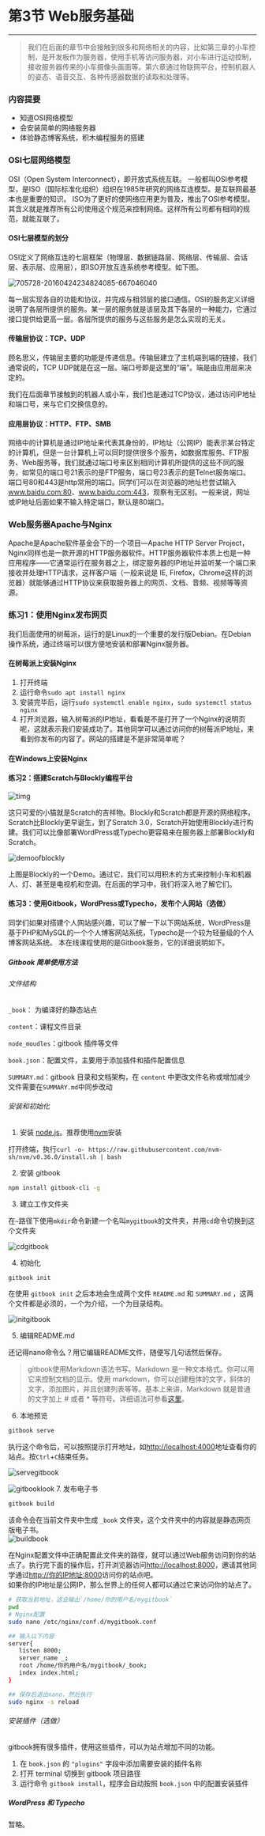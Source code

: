 # 第3节 Web服务基础

---

> 我们在后面的章节中会接触到很多和网络相关的内容，比如第三章的小车控制，是开发板作为服务器，使用手机等访问服务器，对小车进行运动控制，接收服务器传来的小车摄像头画面等。第六章通过物联网平台，控制机器人的姿态、语音交互、各种传感器数据的读取和处理等。

### 内容提要

- 知道OSI网络模型
- 会安装简单的网络服务器
- 体验静态博客系统，积木编程服务的搭建

### OSI七层网络模型

OSI（Open System Interconnect），即开放式系统互联。 一般都叫OSI参考模型，是ISO（国际标准化组织）组织在1985年研究的网络互连模型。是互联网最基本也是重要的知识。
ISO为了更好的使网络应用更为普及，推出了OSI参考模型。其含义就是推荐所有公司使用这个规范来控制网络。这样所有公司都有相同的规范，就能互联了。

#### OSI七层模型的划分

OSI定义了网络互连的七层框架（物理层、数据链路层、网络层、传输层、会话层、表示层、应用层），即ISO开放互连系统参考模型。如下图。

![705728-20160424234824085-667046040](https://md.hass.live/705728-20160424234824085-667046040.png)

每一层实现各自的功能和协议，并完成与相邻层的接口通信。OSI的服务定义详细说明了各层所提供的服务。某一层的服务就是该层及其下各层的一种能力，它通过接口提供给更高一层。各层所提供的服务与这些服务是怎么实现的无关。

#### 传输层协议：TCP、UDP

顾名思义，传输层主要的功能是传递信息。传输层建立了主机端到端的链接，我们通常说的，TCP UDP就是在这一层。端口号即是这里的“端”。端是由应用层来决定的。

我们在后面章节接触到的机器人或小车，我们也是通过TCP协议，通过访问IP地址和端口号，来与它们交换信息的。

#### 应用层协议：HTTP、FTP、SMB

网络中的计算机是通过IP地址来代表其身份的，IP地址（公网IP）能表示某台特定的计算机，但是一台计算机上可以同时提供很多个服务，如数据库服务、FTP服务、Web服务等，我们就通过端口号来区别相同计算机所提供的这些不同的服务，如常见的端口号21表示的是FTP服务，端口号23表示的是Telnet服务端口。端口号80和443是http常用的端口。同学们可以在浏览器的地址栏尝试输入<www.baidu.com:80>、<www.baidu.com:443>，观察有无区别。一般来说，网址或IP地址后面如果不输入特定端口，默认是80端口。

### Web服务器Apache与Nginx

Apache是Apache软件基金会下的一个项目—Apache HTTP Server Project，Nginx同样也是一款开源的HTTP服务器软件。HTTP服务器软件本质上也是一种应用程序——它通常运行在服务器之上，绑定服务器的IP地址并监听某一个端口来接收并处理HTTP请求，这样客户端（一般来说是 IE, Firefox，Chrome这样的浏览器）就能够通过HTTP协议来获取服务器上的网页、文档、音频、视频等等资源。

### 练习1：使用Nginx发布网页

我们后面使用的树莓派，运行的是Linux的一个重要的发行版Debian。在Debian操作系统，通过终端可以很方便地安装和部署Nginx服务器。

#### 在树莓派上安装Nginx

1. 打开终端
2. 运行命令`sudo apt install nginx`
3. 安装完毕后，运行`sudo systemctl enable nginx`，`sudo systemctl status nginx`
4. 打开浏览器，输入树莓派的IP地址，看看是不是打开了一个Nginx的说明页呢，这就表示我们安装成功了。其他同学可以通过访问你的树莓派IP地址，来看到你发布的内容了。网站的搭建是不是非常简单呢？

#### 在Windows上安装Nginx

#### 练习2：搭建Scratch与Blockly编程平台

![timg](https://md.hass.live/timg.jpg)

这只可爱的小猫就是Scratch的吉祥物。Blockly和Scratch都是开源的网络程序。Scratch比Blockly更早诞生，到了Scratch 3.0，Scratch开始使用Blockly进行构建。我们可以比像部署WordPress或Typecho更容易来在服务器上部署Blockly和Scratch。

![demoofblockly](https://md.hass.live/%E5%BE%AE%E4%BF%A1%E6%88%AA%E5%9B%BE_20190717113246.png)

上图是Blockly的一个Demo。通过它，我们可以用积木的方式来控制小车和机器人、灯、甚至是电视机和空调。在后面的学习中，我们将深入地了解它们。

#### 练习3：使用Gitbook，WordPress或Typecho，发布个人网站（选做）

同学们如果对搭建个人网站感兴趣，可以了解一下以下网站系统，WordPress是基于PHP和MySQL的一个个人博客网站系统，Typecho是一个较为轻量级的个人博客网站系统。
本在线课程使用的是Gitbook服务，它的详细说明如下。

##### Gitbook 简单使用方法

###### 文件结构

`_book`： 为编译好的静态站点

`content`：课程文件目录

`node_moudles`：gitbook 插件等文件

`book.json`：配置文件，主要用于添加插件和插件配置信息

`SUMMARY.md`：gitbook 目录和文档架构，在 `content` 中更改文件名称或增加减少文件需要在`SUMMARY.md`中同步改动

###### 安装和初始化

1. 安装 [node.js](<https://nodejs.org/en/>)。推荐使用[nvm](https://github.com/nvm-sh/nvm)安装

打开终端，执行`curl -o- https://raw.githubusercontent.com/nvm-sh/nvm/v0.36.0/install.sh | bash`

2. 安装 gitbook

```bash
npm install gitbook-cli -g
```

3. 建立工作文件夹  

在`~`路径下使用`mkdir`命令新建一个名叫`mygitbook`的文件夹，并用`cd`命令切换到这个文件夹

![cdgitbook](https://md.hass.live/cdgitbook.png)

4. 初始化  

```bash
gitbook init
```

在使用 `gitbook init` 之后本地会生成两个文件 `README.md` 和 `SUMMARY.md` ，这两个文件都是必须的，一个为介绍，一个为目录结构。


![initgitbook](https://md.hass.live/initgitbook.png)

5. 编辑README.md  

还记得nano命令么？用它编辑README文件，随便写几句话然后保存。

> gitbook使用Markdown语法书写。Markdown 是一种文本格式。你可以用它来控制文档的显示。使用 markdown，你可以创建粗体的文字，斜体的文字，添加图片，并且创建列表等等。基本上来讲，Markdown 就是普通的文字加上 # 或者 * 等符号。详细语法可参看[这里](https://shd101wyy.github.io/markdown-preview-enhanced/#/zh-cn/markdown-basics)。

6. 本地预览  

```bash
gitbook serve
```
执行这个命令后，可以按照提示打开地址，如<http://localhost:4000>地址查看你的站点。按`Ctrl`+`C`结束任务。

![servegitbook](https://md.hass.live/servegitbook.png)

![gitbooklook](https://md.hass.live/gitbooklook.png)
7. 发布电子书

```bash
gitbook build
```

该命令会在当前文件夹中生成 `_book` 文件夹，这个文件夹中的内容就是静态网页版电子书。  
![buildbook](https://md.hass.live/buildbook.png)

在Nginx配置文件中正确配置此文件夹的路径，就可以通过Web服务访问到你的站点了。执行完下面的操作后，打开浏览器访问<http://localhost:8000>，邀请其他同学通过<http://你的IP地址:8000>访问你的站点吧。  
如果你的IP地址是公网IP，那么世界上的任何人都可以通过它来访问你的站点了。

```bash
# 获取当前地址，这会输出`/home/你的用户名/mygitbook`
pwd
# Nginx配置
sudo nano /etc/nginx/conf.d/mygitbook.conf

## 输入以下内容
server{
   listen 8000;
   server_name _;
   root /home/你的用户名/mygitbook/_book;
   index index.html;
}

## 保存后退出nano，然后执行
sudo nginx -s reload
```

###### 安装插件（选做）

gitbook拥有很多插件，使用这些插件，可以为站点增加不同的功能。

1. 在 `book.json` 的 `"plugins"` 字段中添加需要安装的插件名称
2. 打开 terminal 切换到 gitbook 项目路径
3. 运行命令 `gitbook install`，程序会自动按照 `book.json` 中的配置安装插件

##### WordPress 和 Typecho

暂略。
